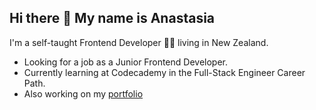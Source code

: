## Hi there 👋 My name is Anastasia

I'm a self-taught Frontend Developer :woman_technologist: living in New Zealand.

- Looking for a job as a Junior Frontend Developer.
- Currently learning at Codecademy in the Full-Stack Engineer Career Path.
- Also working on my [portfolio](https://annastrin.github.io/)


<!--
**Annastrin/Annastrin** is a ✨ _special_ ✨ repository because its `README.md` (this file) appears on your GitHub profile.

Here are some ideas to get you started:

- 🔭 I’m currently working on ...
- 🌱 I’m currently learning ...
- 👯 I’m looking to collaborate on ...
- 🤔 I’m looking for help with ...
- 💬 Ask me about ...
- 📫 How to reach me: ...
- 😄 Pronouns: ...
- ⚡ Fun fact: ...
-->
